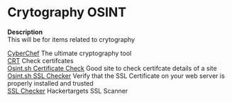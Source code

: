# Crytography OSINT
**Description** \
This will be for items related to crytography

[CyberChef](https://gchq.github.io/CyberChef/) The ultimate cryptography tool \
[CRT](https://crt.sh/) Check certifcates \
[Osint.sh Certificate Check](https://osint.sh/crt/) Good site to check certifcate details of a site \
[Osint.sh SSL Checker](https://osint.sh/ssl/) Verify that the SSL Certificate on your web server is properly installed and trusted \
[SSL Checker](https://hackertarget.com/ssl-check/) Hackertargets SSL Scanner
